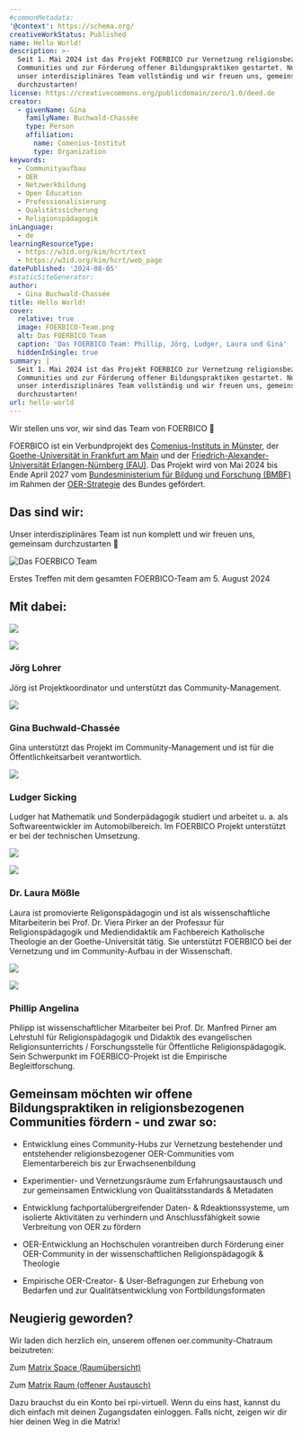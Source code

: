 ```yaml
---
#commonMetadata:
'@context': https://schema.org/
creativeWorkStatus: Published
name: Hello World!
description: >-
  Seit 1. Mai 2024 ist das Projekt FOERBICO zur Vernetzung religionsbezogener
  Communities und zur Förderung offener Bildungspraktiken gestartet. Nun ist
  unser interdisziplinäres Team vollständig und wir freuen uns, gemeinsam
  durchzustarten!
license: https://creativecommons.org/publicdomain/zero/1.0/deed.de
creator:
  - givenName: Gina
    familyName: Buchwald-Chassée
    type: Person
    affiliation:
      name: Comenius-Institut
      type: Organization
keywords:
  - Communityaufbau
  - OER
  - Netzwerkbildung
  - Open Education
  - Professionalisierung
  - Qualitätssicherung
  - Religionspädagogik
inLanguage:
  - de
learningResourceType:
  - https://w3id.org/kim/hcrt/text
  - https://w3id.org/kim/hcrt/web_page
datePublished: '2024-08-05'
#staticSiteGenerator:
author:
  - Gina Buchwald-Chassée
title: Hello World!
cover:
  relative: true
  image: FOERBICO-Team.png
  alt: Das FOERBICO Team
  caption: 'Das FOERBICO Team: Phillip, Jörg, Ludger, Laura und Gina'
  hiddenInSingle: true
summary: |
  Seit 1. Mai 2024 ist das Projekt FOERBICO zur Vernetzung religionsbezogener
  Communities und zur Förderung offener Bildungspraktiken gestartet. Nun ist
  unser interdisziplinäres Team vollständig und wir freuen uns, gemeinsam
  durchzustarten!
url: hello-world
---
```


Wir stellen uns vor, wir sind das Team von FOERBICO 👋

FOERBICO ist ein Verbundprojekt des [Comenius-Instituts in Münster](https://comenius.de), der [Goethe-Universität in Frankfurt am Main](https://www.uni-frankfurt.de/de) und der [Friedrich-Alexander-Universität Erlangen-Nürnberg (FAU)](https://www.fau.de/). Das Projekt wird von Mai 2024 bis Ende April 2027 vom [Bundesministerium für Bildung und Forschung (BMBF)](https://www.bmbf.de/bmbf/de/home/home_node.html) im Rahmen der [OER-Strategie](https://www.oer-strategie.de/foerdern/gefoerderte-projekte/foerbico-projektsteckbrief/) des Bundes gefördert.

## Das sind wir:

Unser interdisziplinäres Team ist nun komplett und wir freuen uns, gemeinsam durchzustarten 💪

![Das FOERBICO Team](FOERBICO-Team.png "Das FOERBICO Team: Phillip, Jörg, Ludger, Laura und Gina")

Erstes Treffen mit dem gesamten FOERBICO-Team am 5. August 2024

## Mit dabei:

![](comenius-institut-logo.png)

![](joerg-lohrer.jpg)

### Jörg Lohrer

Jörg ist Projektkoordinator und unterstützt das Community-Management.

![](gina-buchwald-chassee.jpg)

### Gina Buchwald-Chassée

Gina unterstützt das Projekt im Community-Management und ist für die Öffentlichkeitsarbeit verantwortlich.

![](ludger-sicking.jpg)

### Ludger Sicking

Ludger hat Mathematik und Sonderpädagogik studiert und arbeitet u. a. als Softwareentwickler im Automobilbereich. Im FOERBICO Projekt
 unterstützt er bei der technischen Umsetzung.

![](Goethe-Universitaet_Frankfurt_Logo.png)

![](laura-moessle.jpg)

### Dr. Laura Mößle

Laura ist promovierte Religonspädagogin und ist als wissenschaftliche Mitarbeiterin bei Prof. Dr. Viera Pirker an der Professur für Religionspädagogik und Mediendidaktik am Fachbereich Katholische Theologie an der Goethe-Universität tätig. Sie unterstützt FOERBICO bei der Vernetzung und im Community-Aufbau in der Wissenschaft.

![](Friedrich-Alexander-Universitaet_Erlangen-Nuernberg_Logo.png)

![](phillip-angelina.jpg)

### Phillip Angelina

Philipp ist wissenschaftlicher Mitarbeiter bei Prof. Dr. Manfred Pirner am Lehrstuhl für Religionspädagogik und Didaktik des evangelischen Religionsunterrichts / Forschungsstelle für Öffentliche Religionspädagogik. Sein Schwerpunkt im FOERBICO-Projekt ist die Empirische Begleitforschung.


## Gemeinsam möchten wir offene Bildungspraktiken in religionsbezogenen Communities fördern - und zwar so:

- Entwicklung eines Community-Hubs zur Vernetzung bestehender und entstehender religionsbezogener OER-Communities vom Elementarbereich bis zur Erwachsenenbildung

- Experimentier- und Vernetzungsräume zum Erfahrungsaustausch und zur gemeinsamen Entwicklung von Qualitätsstandards & Metadaten

- Entwicklung fachportalübergreifender Daten- & Rdeaktionssysteme, um isolierte Aktivitäten zu verhindern und Anschlussfähigkeit sowie Verbreitung von OER zu fördern

- OER-Entwicklung  an Hochschulen vorantreiben durch Förderung einer OER-Community in der wissenschaftlichen Religionspädagogik & Theologie

- Empirische OER-Creator- & User-Befragungen zur Erhebung von Bedarfen und zur Qualitätsentwicklung von Fortbildungsformaten

## Neugierig geworden?

Wir laden dich herzlich ein, unserem offenen oer.community-Chatraum beizutreten:

Zum [Matrix Space (Raumübersicht)](https://matrix.to/#/#oercommunity:rpi-virtuell.de)

Zum [Matrix Raum (offener Austausch)](https://matrix.to/#/#oer.community:rpi-virtuell.de)

Dazu brauchst du ein Konto bei rpi-virtuell. Wenn du eins hast, kannst du dich einfach mit deinen Zugangsdaten einloggen. Falls nicht, zeigen wir dir hier deinen Weg in die Matrix!
